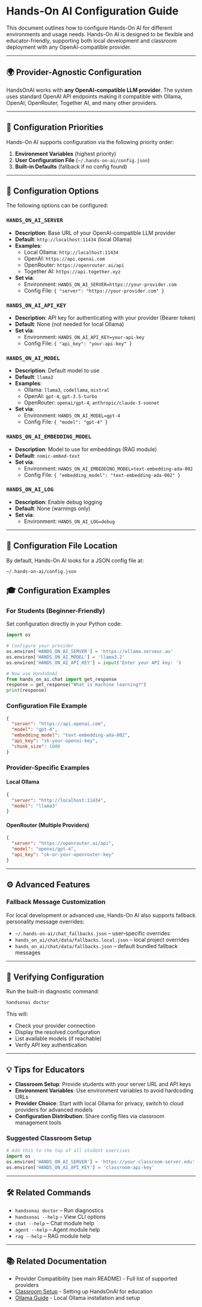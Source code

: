 # Hands-On AI Configuration Guide

This document outlines how to configure Hands-On AI for different environments and usage needs. Hands-On AI is designed to be flexible and educator-friendly, supporting both local development and classroom deployment with any OpenAI-compatible provider.

---

## 🌍 Provider-Agnostic Configuration

HandsOnAI works with **any OpenAI-compatible LLM provider**. The system uses standard OpenAI API endpoints making it compatible with Ollama, OpenAI, OpenRouter, Together AI, and many other providers.

---

## 🔧 Configuration Priorities

Hands-On AI supports configuration via the following priority order:

1. **Environment Variables** (highest priority)
2. **User Configuration File** (`~/.hands-on-ai/config.json`)
3. **Built-in Defaults** (fallback if no config found)

---

## 🧩 Configuration Options

The following options can be configured:

### `HANDS_ON_AI_SERVER`
- **Description**: Base URL of your OpenAI-compatible LLM provider
- **Default**: `http://localhost:11434` (local Ollama)
- **Examples**:
  - Local Ollama: `http://localhost:11434`
  - OpenAI: `https://api.openai.com`
  - OpenRouter: `https://openrouter.ai/api`
  - Together AI: `https://api.together.xyz`
- **Set via**:
  - Environment: `HANDS_ON_AI_SERVER=https://your-provider.com`
  - Config File: `{ "server": "https://your-provider.com" }`

### `HANDS_ON_AI_API_KEY`
- **Description**: API key for authenticating with your provider (Bearer token)
- **Default**: None (not needed for local Ollama)
- **Set via**:
  - Environment: `HANDS_ON_AI_API_KEY=your-api-key`
  - Config File: `{ "api_key": "your-api-key" }`

### `HANDS_ON_AI_MODEL`
- **Description**: Default model to use
- **Default**: `llama3`
- **Examples**:
  - Ollama: `llama3`, `codellama`, `mistral`
  - OpenAI: `gpt-4`, `gpt-3.5-turbo`
  - OpenRouter: `openai/gpt-4`, `anthropic/claude-3-sonnet`
- **Set via**:
  - Environment: `HANDS_ON_AI_MODEL=gpt-4`
  - Config File: `{ "model": "gpt-4" }`

### `HANDS_ON_AI_EMBEDDING_MODEL`
- **Description**: Model to use for embeddings (RAG module)
- **Default**: `nomic-embed-text`
- **Set via**:
  - Environment: `HANDS_ON_AI_EMBEDDING_MODEL=text-embedding-ada-002`
  - Config File: `{ "embedding_model": "text-embedding-ada-002" }`

### `HANDS_ON_AI_LOG`
- **Description**: Enable debug logging
- **Default**: None (warnings only)
- **Set via**:
  - Environment: `HANDS_ON_AI_LOG=debug`

---

## 📁 Configuration File Location

By default, Hands-On AI looks for a JSON config file at:
```
~/.hands-on-ai/config.json
```
## 🎓 Configuration Examples

### For Students (Beginner-Friendly)
Set configuration directly in your Python code:
```python
import os

# Configure your provider  
os.environ['HANDS_ON_AI_SERVER'] = 'https://ollama.serveur.au'
os.environ['HANDS_ON_AI_MODEL'] = 'llama3.2'
os.environ['HANDS_ON_AI_API_KEY'] = input('Enter your API key: ')

# Now use HandsOnAI
from hands_on_ai.chat import get_response
response = get_response("What is machine learning?")
print(response)
```

### Configuration File Example
```json
{
  "server": "https://api.openai.com",
  "model": "gpt-4",
  "embedding_model": "text-embedding-ada-002",
  "api_key": "sk-your-openai-key",
  "chunk_size": 1000
}
```

### Provider-Specific Examples

#### Local Ollama
```json
{
  "server": "http://localhost:11434",
  "model": "llama3"
}
```

#### OpenRouter (Multiple Providers)
```json
{
  "server": "https://openrouter.ai/api",
  "model": "openai/gpt-4",
  "api_key": "sk-or-your-openrouter-key"
}
```

---

## ⚙️ Advanced Features

### Fallback Message Customization
For local development or advanced use, Hands-On AI also supports fallback personality message overrides:

- `~/.hands-on-ai/chat_fallbacks.json` – user-specific overrides
- `hands_on_ai/chat/data/fallbacks.local.json` – local project overrides
- `hands_on_ai/chat/data/fallbacks.json` – default bundled fallback messages

---

## 🧪 Verifying Configuration

Run the built-in diagnostic command:
```bash
handsonai doctor
```
This will:
- Check your provider connection
- Display the resolved configuration  
- List available models (if reachable)
- Verify API key authentication

---

## 💡 Tips for Educators

- **Classroom Setup**: Provide students with your server URL and API keys
- **Environment Variables**: Use environment variables to avoid hardcoding URLs
- **Provider Choice**: Start with local Ollama for privacy, switch to cloud providers for advanced models
- **Configuration Distribution**: Share config files via classroom management tools

### Suggested Classroom Setup
```python
# Add this to the top of all student exercises
import os
os.environ['HANDS_ON_AI_SERVER'] = 'https://your-classroom-server.edu'
os.environ['HANDS_ON_AI_API_KEY'] = 'classroom-api-key'
```

---

## 🛠️ Related Commands

- `handsonai doctor` – Run diagnostics
- `handsonai --help` – View CLI options
- `chat --help` – Chat module help
- `agent --help` – Agent module help
- `rag --help` – RAG module help

---

## 📚 Related Documentation

- Provider Compatibility (see main README) - Full list of supported providers
- [Classroom Setup](classroom-setup.md) - Setting up HandsOnAI for education
- [Ollama Guide](ollama-guide.md) - Local Ollama installation and setup

